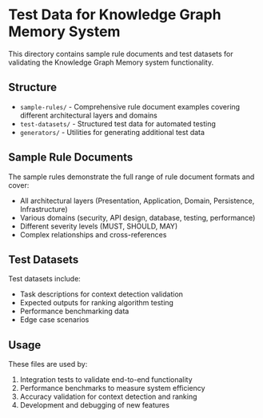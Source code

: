 # Test Data for Knowledge Graph Memory System

This directory contains sample rule documents and test datasets for validating the Knowledge Graph Memory system functionality.

## Structure

- `sample-rules/` - Comprehensive rule document examples covering different architectural layers and domains
- `test-datasets/` - Structured test data for automated testing
- `generators/` - Utilities for generating additional test data

## Sample Rule Documents

The sample rules demonstrate the full range of rule document formats and cover:

- All architectural layers (Presentation, Application, Domain, Persistence, Infrastructure)
- Various domains (security, API design, database, testing, performance)
- Different severity levels (MUST, SHOULD, MAY)
- Complex relationships and cross-references

## Test Datasets

Test datasets include:

- Task descriptions for context detection validation
- Expected outputs for ranking algorithm testing
- Performance benchmarking data
- Edge case scenarios

## Usage

These files are used by:

1. Integration tests to validate end-to-end functionality
2. Performance benchmarks to measure system efficiency
3. Accuracy validation for context detection and ranking
4. Development and debugging of new features